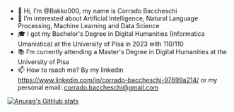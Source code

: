 - 👋 Hi, I’m @Bakko000, my name is Corrado Baccheschi
- 👀 I’m interested about Artificial Intelligence, Natural Language Processing, Machine Learning and Data Science
- 🎓 I got my Bachelor's Degree in Digital Humanities (Informatica Umanistica) at the University of Pisa in 2023 with 110/110
- 📚 I’m currently attending a Master's Degree in Digital Humanities at the University of Pisa
- 📫 How to reach me? By my linkedin https://www.linkedin.com/in/corrado-baccheschi-97699a214/ or my personal email: corrado.baccheschi@gmail.com

<!---
Bakko000/Bakko000 is a ✨ special ✨ repository because its `README.md` (this file) appears on your GitHub profile.
You can click the Preview link to take a look at your changes.
--->


[![Anurag's GitHub stats](https://github-readme-stats.vercel.app/api?username=Bakko000)](https://github.com/anuraghazra/github-readme-stats)
